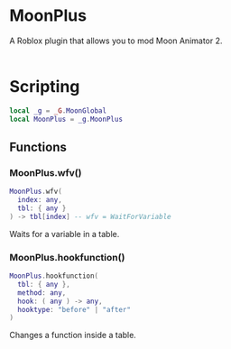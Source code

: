 # MoonPlus
A Roblox plugin that allows you to mod Moon Animator 2.<br><br>

# Scripting

```lua
local _g = _G.MoonGlobal
local MoonPlus = _g.MoonPlus
```

## Functions

### MoonPlus.wfv()
```lua
MoonPlus.wfv(
  index: any,
  tbl: { any }
) -> tbl[index] -- wfv = WaitForVariable
```
Waits for a variable in a table.

### MoonPlus.hookfunction()
```lua
MoonPlus.hookfunction(
  tbl: { any },
  method: any,
  hook: ( any ) -> any,
  hooktype: "before" | "after"
)
```
Changes a function inside a table.
